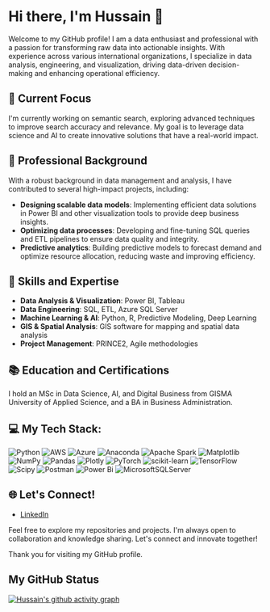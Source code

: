 # Hi there, I'm Hussain 👋
Welcome to my GitHub profile! I am a data enthusiast and professional with a passion for transforming raw data into actionable insights. With experience across various international organizations, I specialize in data analysis, engineering, and visualization, driving data-driven decision-making and enhancing operational efficiency.

## 🔭 Current Focus
I'm currently working on semantic search, exploring advanced techniques to improve search accuracy and relevance. My goal is to leverage data science and AI to create innovative solutions that have a real-world impact.

## 💼 Professional Background
With a robust background in data management and analysis, I have contributed to several high-impact projects, including:
- **Designing scalable data models**: Implementing efficient data solutions in Power BI and other visualization tools to provide deep business insights.
- **Optimizing data processes**: Developing and fine-tuning SQL queries and ETL pipelines to ensure data quality and integrity.
- **Predictive analytics**: Building predictive models to forecast demand and optimize resource allocation, reducing waste and improving efficiency.

## 🌱 Skills and Expertise
- **Data Analysis & Visualization**: Power BI, Tableau
- **Data Engineering**: SQL, ETL, Azure SQL Server
- **Machine Learning & AI**: Python, R, Predictive Modeling, Deep Learning
- **GIS & Spatial Analysis**: GIS software for mapping and spatial data analysis
- **Project Management**: PRINCE2, Agile methodologies

## 📚 Education and Certifications
I hold an MSc in Data Science, AI, and Digital Business from GISMA University of Applied Science, and a BA in Business Administration.

## 💻 My Tech Stack: 
![Python](https://img.shields.io/badge/python-3670A0?style=for-the-badge&logo=python&logoColor=ffdd54) ![AWS](https://img.shields.io/badge/AWS-%23FF9900.svg?style=for-the-badge&logo=amazon-aws&logoColor=white) ![Azure](https://img.shields.io/badge/azure-%230072C6.svg?style=for-the-badge&logo=microsoftazure&logoColor=white) ![Anaconda](https://img.shields.io/badge/Anaconda-%2344A833.svg?style=for-the-badge&logo=anaconda&logoColor=white) ![Apache Spark](https://img.shields.io/badge/Apache%20Spark-FDEE21?style=for-the-badge&logo=apachespark&logoColor=black) ![Matplotlib](https://img.shields.io/badge/Matplotlib-%23ffffff.svg?style=for-the-badge&logo=Matplotlib&logoColor=black) ![NumPy](https://img.shields.io/badge/numpy-%23013243.svg?style=for-the-badge&logo=numpy&logoColor=white) ![Pandas](https://img.shields.io/badge/pandas-%23150458.svg?style=for-the-badge&logo=pandas&logoColor=white) ![Plotly](https://img.shields.io/badge/Plotly-%233F4F75.svg?style=for-the-badge&logo=plotly&logoColor=white) ![PyTorch](https://img.shields.io/badge/PyTorch-%23EE4C2C.svg?style=for-the-badge&logo=PyTorch&logoColor=white) ![scikit-learn](https://img.shields.io/badge/scikit--learn-%23F7931E.svg?style=for-the-badge&logo=scikit-learn&logoColor=white) ![TensorFlow](https://img.shields.io/badge/TensorFlow-%23FF6F00.svg?style=for-the-badge&logo=TensorFlow&logoColor=white) ![Scipy](https://img.shields.io/badge/SciPy-%230C55A5.svg?style=for-the-badge&logo=scipy&logoColor=%white) ![Postman](https://img.shields.io/badge/Postman-FF6C37?style=for-the-badge&logo=postman&logoColor=white) ![Power Bi](https://img.shields.io/badge/power_bi-F2C811?style=for-the-badge&logo=powerbi&logoColor=black) ![MicrosoftSQLServer](https://img.shields.io/badge/Microsoft%20SQL%20Server-CC2927?style=for-the-badge&logo=microsoft%20sql%20server&logoColor=white)

## 🌐 Let's Connect!
- [LinkedIn](https://www.linkedin.com/in/hadeli)

Feel free to explore my repositories and projects. I'm always open to collaboration and knowledge sharing. Let's connect and innovate together!

Thank you for visiting my GitHub profile.

## My GitHub Status
[![Hussain's github activity graph](https://github-readme-activity-graph.vercel.app/graph?username=mhadeli&theme=minimal)](https://github.com/mhadeli/github-readme-activity-graph)

